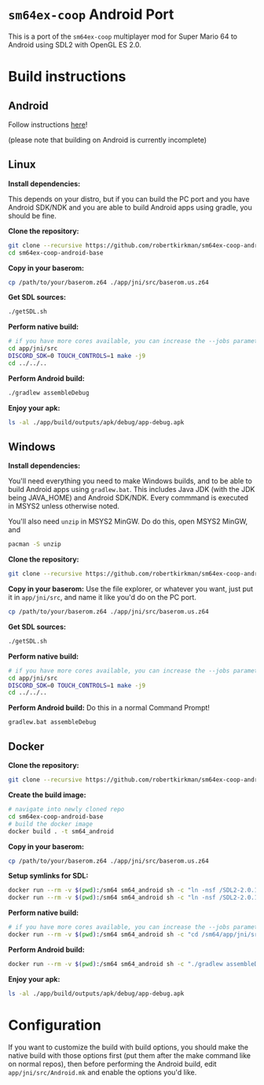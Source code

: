 # `sm64ex-coop` Android Port
This is a port of the `sm64ex-coop` multiplayer mod for Super Mario 64 to Android using SDL2 with OpenGL ES 2.0.

# Build instructions

## Android
Follow instructions [here](https://github.com/robertkirkman/sm64ex-coop/blob/android/README_android.md)!

(please note that building on Android is currently incomplete)

## Linux

**Install dependencies:**

This depends on your distro, but if you can build the PC port and you have Android SDK/NDK and you are able to build Android apps using gradle, you should be fine.

**Clone the repository:**
```sh
git clone --recursive https://github.com/robertkirkman/sm64ex-coop-android-base.git
cd sm64ex-coop-android-base
```

**Copy in your baserom:**
```sh
cp /path/to/your/baserom.z64 ./app/jni/src/baserom.us.z64
```

**Get SDL sources:**
```sh
./getSDL.sh
```

**Perform native build:**
```sh
# if you have more cores available, you can increase the --jobs parameter
cd app/jni/src
DISCORD_SDK=0 TOUCH_CONTROLS=1 make -j9
cd ../../..
```

**Perform Android build:**
```sh
./gradlew assembleDebug
```

**Enjoy your apk:**
```sh
ls -al ./app/build/outputs/apk/debug/app-debug.apk
```

## Windows

**Install dependencies:**

You'll need everything you need to make Windows builds, and to be able to build Android apps using `gradlew.bat`. This includes Java JDK (with the JDK being JAVA_HOME) and Android SDK/NDK. Every commmand is executed in MSYS2 unless otherwise noted.

You'll also need `unzip` in MSYS2 MinGW. Do do this, open MSYS2 MinGW, and
```sh
pacman -S unzip
```

**Clone the repository:**
```sh
git clone --recursive https://github.com/robertkirkman/sm64ex-coop-android-base.git
```

**Copy in your baserom:**
Use the file explorer, or whatever you want, just put it in `app/jni/src`, and name it like you'd do on the PC port.
```sh
cp /path/to/your/baserom.z64 ./app/jni/src/baserom.us.z64
```

**Get SDL sources:**
```sh
./getSDL.sh
```

**Perform native build:**
```sh
# if you have more cores available, you can increase the --jobs parameter
cd app/jni/src
DISCORD_SDK=0 TOUCH_CONTROLS=1 make -j9
cd ../../..
```

**Perform Android build:**
Do this in a normal Command Prompt!
```
gradlew.bat assembleDebug
```

## Docker

**Clone the repository:**
```sh
git clone --recursive https://github.com/robertkirkman/sm64ex-coop-android-base.git
```

**Create the build image:**
```sh
# navigate into newly cloned repo
cd sm64ex-coop-android-base
# build the docker image
docker build . -t sm64_android
```
**Copy in your baserom:**
```sh
cp /path/to/your/baserom.z64 ./app/jni/src/baserom.us.z64
```

**Setup symlinks for SDL:**
```sh
docker run --rm -v $(pwd):/sm64 sm64_android sh -c "ln -nsf /SDL2-2.0.12/src /sm64/app/jni/SDL/src"
docker run --rm -v $(pwd):/sm64 sm64_android sh -c "ln -nsf /SDL2-2.0.12/include /sm64/app/jni/SDL/include"
```

**Perform native build:**
```sh
# if you have more cores available, you can increase the --jobs parameter
docker run --rm -v $(pwd):/sm64 sm64_android sh -c "cd /sm64/app/jni/src && DISCORD_SDK=0 TOUCH_CONTROLS=1 make -j9"
```

**Perform Android build:**
```sh
docker run --rm -v $(pwd):/sm64 sm64_android sh -c "./gradlew assembleDebug"
```

**Enjoy your apk:**
```sh
ls -al ./app/build/outputs/apk/debug/app-debug.apk
```

# Configuration
If you want to customize the build with build options, you should make the native build with those options first (put them after the make command like on normal repos), then before performing the Android build, edit `app/jni/src/Android.mk` and enable the options you'd like.
